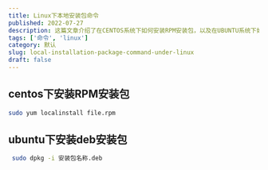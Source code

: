 ```yaml
---
title: Linux下本地安装包命令
published: 2022-07-27
description: 这篇文章介绍了在CENTOS系统下如何安装RPM安装包，以及在UBUNTU系统下如何安装DEB安装包。文章可能详细说明了安装步骤和命令，帮助用户在不同Linux发行版上进行软件包的安装。
tags: ['命令', 'linux']
category: 默认
slug: local-installation-package-command-under-linux
draft: false
---
```

## centos下安装RPM安装包

```bash
sudo yum localinstall file.rpm
```

## ubuntu下安装deb安装包

```bash
 sudo dpkg -i 安装包名称.deb
```
